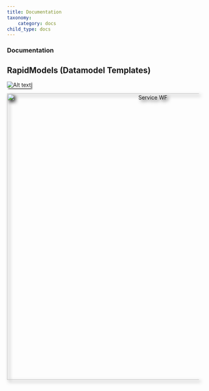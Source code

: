 ```yaml
---
title: Documentation
taxonomy:
    category: docs
child_type: docs
---
```


### Documentation

## **RapidModels (Datamodel Templates)**

<img src="https://docs.exolynk.com/templates/service-wf-animated-7_en.gif" alt="Alt text" style="box-shadow: 3px 3px 3px gray;">

<p style="text-align:center;"><img src="https://docs.exolynk.com/templates/service-wf-animated-7_en.gif" alt="Service WF" style="width: 750px; -webkit-filter: drop-shadow(5px 5px 5px #222); filter: drop-shadow(5px 5px 5px #222);"></p>


<footer>
    <link rel="stylesheet" type="text/css" href="https://ui5.sap.com/resources/sap/ui/core/themes/base/SAP-icons.css">
    <style>
      @font-face {
      font-family: "ui5-icon-font";
      src: url(https://docs.exolynk.com/cdn/SAP-icons.ttf) format("truetype");
      }
      p.ui5-icon { 
      font-family: "ui5-icon-font";
    }
    </style>
</footer>